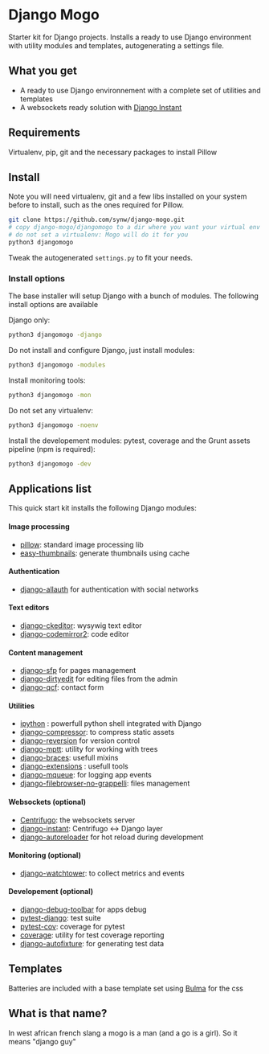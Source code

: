 # Django Mogo

Starter kit for Django projects. Installs a ready to use Django environment with utility modules and
templates, autogenerating a settings file.

## What you get

- A ready to use Django environnement with a complete set of utilities and templates
- A websockets ready solution with [Django Instant](https://github.com/synw/django-instant)

## Requirements

Virtualenv, pip, git and the necessary packages to install Pillow

## Install

Note you will need virtualenv, git and a few libs installed on your system before to install, such as the ones required
for Pillow.

  ```bash
git clone https://github.com/synw/django-mogo.git
# copy django-mogo/djangomogo to a dir where you want your virtual env and the django project to be installed
# do not set a virtualenv: Mogo will do it for you
python3 djangomogo
  ```

Tweak the autogenerated `settings.py` to fit your needs.

### Install options

The base installer will setup Django with a bunch of modules. The following install options are available

Django only:

   ```bash
python3 djangomogo -django
   ```

Do not install and configure Django, just install modules:

   ```bash
python3 djangomogo -modules
   ```
   
Install monitoring tools:

   ```bash
python3 djangomogo -mon
   ```
   
Do not set any virtualenv:
   
   ```bash
python3 djangomogo -noenv
   ```
   
Install the developement modules: pytest, coverage and the Grunt assets pipeline (npm is required):

   ```bash
python3 djangomogo -dev
   ```

## Applications list

This quick start kit installs the following Django modules:

#### Image processing

- [pillow](https://github.com/python-pillow/Pillow): standard image processing lib
- [easy-thumbnails](https://github.com/SmileyChris/easy-thumbnails): generate thumbnails using cache

#### Authentication

- [django-allauth](https://github.com/pennersr/django-allauth) for authentication with social networks

#### Text editors

- [django-ckeditor](https://github.com/django-ckeditor/django-ckeditor): wysywig text editor
- [django-codemirror2](https://github.com/sk1p/django-codemirror2): code editor

#### Content management

- [django-sfp](https://github.com/synw/django-sfp) for pages management
- [django-dirtyedit](https://github.com/synw/django-dirtyedit) for editing files from the admin
- [django-qcf](https://github.com/synw/django-qcf): contact form

#### Utilities

- [ipython](http://ipython.org/) : powerfull python shell integrated with Django
- [django-compressor](https://github.com/django-compressor/django-compressor): to compress static assets
- [django-reversion](https://github.com/etianen/django-reversion) for version control
- [django-mptt](https://github.com/django-mptt/django-mptt): utility for working with trees
- [django-braces](https://github.com/brack3t/django-braces): usefull mixins
- [django-extensions](https://github.com/django-extensions/django-extensions) : usefull tools
- [django-mqueue](https://github.com/synw/django-mqueue): for logging app events 
- [django-filebrowser-no-grappelli](https://github.com/smacker/django-filebrowser-no-grappelli): files management

#### Websockets (optional)

- [Centrifugo](https://github.com/centrifugal/centrifugo/): the websockets server
- [django-instant](https://github.com/synw/django-instant): Centrifugo <-> Django layer
- [django-autoreloader](https://github.com/synw/django-autoreloader) for hot reload during development

#### Monitoring (optional)

- [django-watchtower](https://github.com/synw/django-watchtower): to collect metrics and events

#### Developement (optional)

- [django-debug-toolbar](https://github.com/django-debug-toolbar/django-debug-toolbar) for apps debug
- [pytest-django](https://github.com/pytest-dev/pytest-django): test suite
- [pytest-cov](https://github.com/pytest-dev/pytest-cov): coverage for pytest
- [coverage](https://bitbucket.org/ned/coveragepy): utility for test coverage reporting
- [django-autofixture](https://github.com/gregmuellegger/django-autofixture): for generating test data

## Templates

Batteries are included with a base template set using [Bulma](http://bulma.io/) for the css

## What is that name?

In west african french slang a mogo is a man (and a go is a girl). So it means "django guy"

